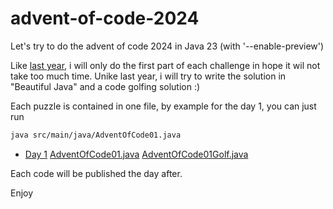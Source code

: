 # advent-of-code-2024
Let's try to do the advent of code 2024 in Java 23 (with '--enable-preview')

Like [last year](https://github.com/forax/advent-of-code-2023), i will only do the first part of each challenge in hope it wil not take too much time.
Unike last year, i will try to write the solution in "Beautiful Java" and a code golfing solution :) 

Each puzzle is contained in one file, by example for the day 1, you can just run
```bash
java src/main/java/AdventOfCode01.java
```

- [Day  1](https://adventofcode.com/2024/day/1) [AdventOfCode01.java](src/main/java/AdventOfCode01.java) [AdventOfCode01Golf.java](src/main/java/AdventOfCode01Golf.java)

Each code will be published the day after.

Enjoy

